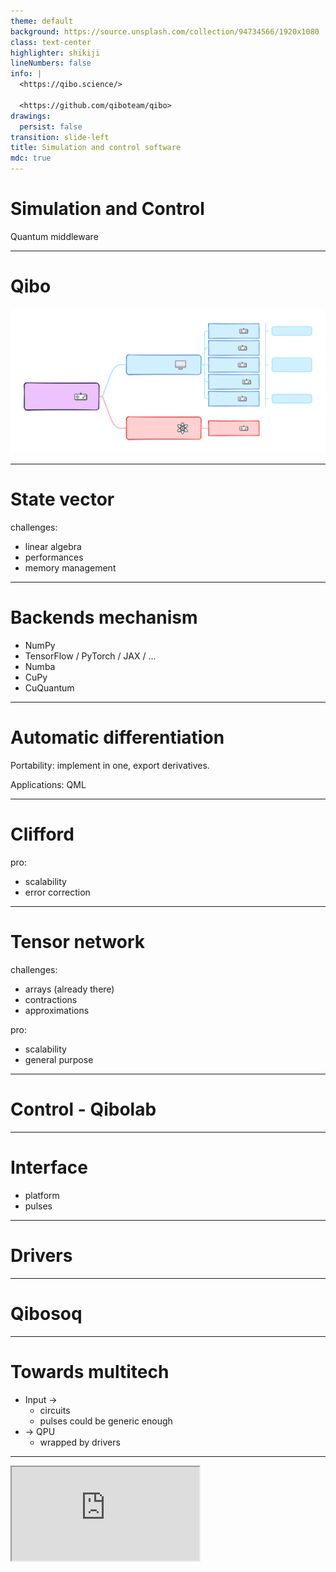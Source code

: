 ```yaml
---
theme: default
background: https://source.unsplash.com/collection/94734566/1920x1080
class: text-center
highlighter: shikiji
lineNumbers: false
info: |
  <https://qibo.science/>

  <https://github.com/qiboteam/qibo>
drawings:
  persist: false
transition: slide-left
title: Simulation and control software
mdc: true
---
```


# Simulation and Control

Quantum middleware

---

# Qibo

<img src="assets/backends.svg"/>

<!-- TODO: add Clifford and TN -->

---

# State vector

challenges:

- linear algebra
- performances
- memory management

---

# Backends mechanism

- NumPy
- TensorFlow / PyTorch / JAX / ...
- Numba
- CuPy
- CuQuantum

---

# Automatic differentiation

Portability: implement in one, export derivatives.

Applications: QML

---

# Clifford

pro:

- scalability
- error correction

---

# Tensor network

challenges:

- arrays (already there)
- contractions
- approximations

pro:

- scalability
- general purpose

---

# Control - Qibolab

---

# Interface

- platform
- pulses

---

# Drivers

---

# Qibosoq

---

# Towards multitech

- Input ->
  - circuits
  - pulses could be generic enough
- -> QPU
  - wrapped by drivers

---

<iframe src="http://login.qrccluster.com:10000/" h="full" w="full"/>

---

# Qibocal

An owed mention

<div flex="~ justify-center" h="full">
  <img src="assets/qq_qibocal.svg" h="80%"/>
</div>


---
layout: cover
---


<iframe src="http://login.qrccluster.com:9000/" h="full" w="full"/>

---

# Thanks
